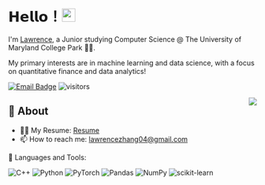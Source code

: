 # 𝗛𝗲𝗹𝗹𝗼！<img src="https://user-images.githubusercontent.com/5679180/79618120-0daffb80-80be-11ea-819e-d2b0fa904d07.gif" width="27px"> 

I'm [Lawrence](https://github.com/mericGit), a Junior studying Computer Science @ The University of Maryland College Park 👨‍💻.

My primary interests are in machine learning and data science, with a focus on quantitative finance and data analytics!

[![Email Badge](https://img.shields.io/badge/-Email-c14438?style=flat-square&logo=Gmail&logoColor=white&link=mailto:lawrencezhang04@gmail.com)](mailto:lawrencezhang04@gmail.com)
![visitors](https://visitor-badge.laobi.icu/badge?page_id=MericGit)

<img align="right" src="https://github-readme-stats.vercel.app/api?username=MericGit&show_icons=true&hide_border=true">

## 🧐 About
- 👨‍💻 My Resume: [Resume](https://github.com/MericGit/MericGit/blob/main/Lawrence_Zhang_Resume.pdf)
- 📫 How to reach me: lawrencezhang04@gmail.com

🌱 Languages and Tools: 

![C++](https://img.shields.io/badge/c++-%2300599C.svg?style=for-the-badge&logo=c%2B%2B&logoColor=white)
![Python](https://img.shields.io/badge/python-3670A0?style=for-the-badge&logo=python&logoColor=ffdd54)
![PyTorch](https://img.shields.io/badge/PyTorch-%23EE4C2C.svg?style=for-the-badge&logo=PyTorch&logoColor=white)
![Pandas](https://img.shields.io/badge/pandas-%23150458.svg?style=for-the-badge&logo=pandas&logoColor=white)
![NumPy](https://img.shields.io/badge/numpy-%23013243.svg?style=for-the-badge&logo=numpy&logoColor=white)
![scikit-learn](https://img.shields.io/badge/scikit--learn-%23F7931E.svg?style=for-the-badge&logo=scikit-learn&logoColor=white)

